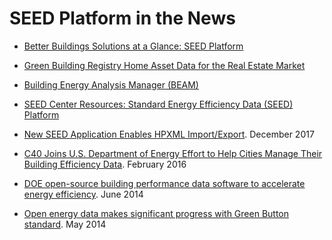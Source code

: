 # SEED Platform in the News

- [Better Buildings Solutions at a Glance: SEED Platform](https://betterbuildingssolutioncenter.energy.gov/solutions-at-a-glance/standard-energy-efficiency-data-seed-platform)
- [Green Building Registry Home Asset Data for the Real Estate Market](https://www.earthadvantage.org/initiatives/green-building-registry.html)
- [Building Energy Analysis Manager (BEAM)](https://neep.org/building-energy-codes-and-benchmarking/beam-building-energy-analysis-manager)
- [SEED Center Resources: Standard Energy Efficiency Data (SEED) Platform](https://theseedcenter.org/resource_center/standard-energy-efficiency-data-seed-platform/)

- [New SEED Application Enables HPXML Import/Export](https://www.homeperformance.org/news-and-resources/news/new-seed-application-enables-hpxml-importexport). December 2017

- [C40 Joins U.S. Department of Energy Effort to Help Cities Manage Their Building Efficiency Data](https://www.c40.org/blog_posts/c40-joins-u-s-department-of-energy-effort-to-help-cities-manage-their-building-efficiency-data).  February 2016

- [DOE open-source building performance data software to accelerate energy efficiency](https://www.fmlink.com/articles/doe-open-source-building-performance-data-software-to-accelerate-energy-efficiency/).  June 2014

- [Open energy data makes significant progress with Green Button standard](https://www.techrepublic.com/article/open-energy-data-makes-significant-progress-with-green-button-standard/).  May 2014
